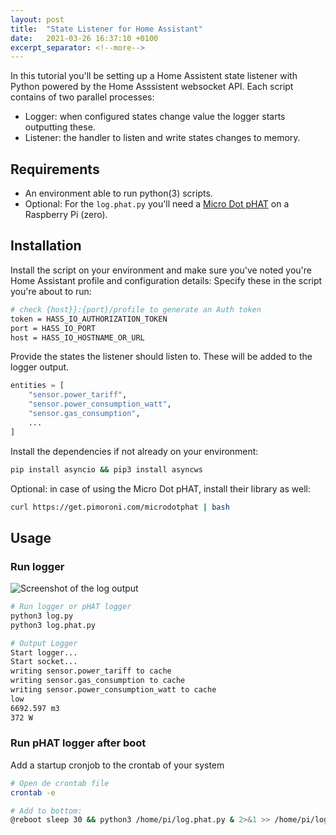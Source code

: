 ```yaml
---
layout: post
title:  "State Listener for Home Assistant"
date:   2021-03-26 16:37:10 +0100
excerpt_separator: <!--more-->
---
```


In this tutorial you'll be setting up a Home Assistent state listener with Python powered by the Home Asssistent websocket API. <!--more-->Each script contains of two parallel processes:
- Logger: when configured states change value the logger starts outputting these.
- Listener: the handler to listen and write states changes to memory.

## Requirements

* An environment able to run python(3) scripts.
* Optional: For the `log.phat.py` you'll need a [Micro Dot pHAT](https://shop.pimoroni.com/products/microdot-phat?variant=25454635527) on a Raspberry Pi (zero).

## Installation

Install the script on your environment and make sure you've noted you're Home Assistant profile and configuration details:
Specify these in the script you're about to run:

```bash
# check {host}}:{port}/profile to generate an Auth token
token = HASS_IO_AUTHORIZATION_TOKEN
port = HASS_IO_PORT
host = HASS_IO_HOSTNAME_OR_URL
```

Provide the states the listener should listen to. These will be added to the logger output.

```python
entities = [
    "sensor.power_tariff",
    "sensor.power_consumption_watt",
    "sensor.gas_consumption",
    ...
]
```

Install the dependencies if not already on your environment:

```bash
pip install asyncio && pip3 install asyncws
```

Optional: in case of using the Micro Dot pHAT, install their library as well:

```bash
curl https://get.pimoroni.com/microdotphat | bash
```

## Usage

### Run logger

![Screenshot of the log output](https://i.imgur.com/yrWD9Jj.png)

```bash
# Run logger or pHAT logger 
python3 log.py
python3 log.phat.py

# Output Logger
Start logger...
Start socket...
writing sensor.power_tariff to cache
writing sensor.gas_consumption to cache
writing sensor.power_consumption_watt to cache
low
6692.597 m3
372 W
```

### Run pHAT logger after boot

Add a startup cronjob to the crontab of your system
```bash
# Open de crontab file
crontab -e

# Add to bottom:
@reboot sleep 30 && python3 /home/pi/log.phat.py & 2>&1 >> /home/pi/log.phat.log
```

